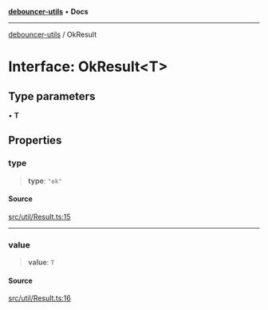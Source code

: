 [**debouncer-utils**](../README.md) • **Docs**

***

[debouncer-utils](../README.md) / OkResult

# Interface: OkResult\<T\>

## Type parameters

• **T**

## Properties

### type

> **type**: `"ok"`

#### Source

[src/util/Result.ts:15](https://github.com/CaioOliveira793/debouncer-utils/blob/v0.2.0/src/util/Result.ts#L15)

***

### value

> **value**: `T`

#### Source

[src/util/Result.ts:16](https://github.com/CaioOliveira793/debouncer-utils/blob/v0.2.0/src/util/Result.ts#L16)
